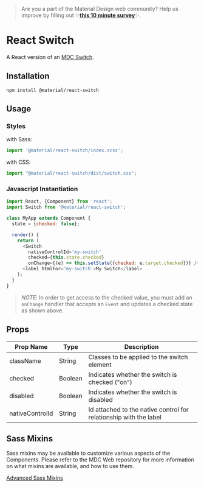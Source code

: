 >  Are you a part of the Material Design web community? Help us improve by filling out ✨**<a href='https://bit.ly/materialwebsurvey'>this 10 minute survey</a>**✨.

# React Switch

A React version of an [MDC Switch](https://github.com/material-components/material-components-web/tree/master/packages/mdc-switch).

## Installation

```
npm install @material/react-switch
```

## Usage

### Styles

with Sass:
```js
import '@material/react-switch/index.scss';
```

with CSS:
```js
import "@material/react-switch/dist/switch.css";
```

### Javascript Instantiation

```js
import React, {Component} from 'react';
import Switch from '@material/react-switch';

class MyApp extends Component {
  state = {checked: false};

  render() {
    return (
      <Switch
        nativeControlId='my-switch'
        checked={this.state.checked}
        onChange={(e) => this.setState({checked: e.target.checked})} />
      <label htmlFor='my-switch'>My Switch</label>
    );
  }
}
```

> _NOTE_: In order to get access to the checked value, you must add an `onChange` handler that accepts an `Event` and updates a checked state as shown above.

## Props

Prop Name | Type | Description
--- | --- | ---
className | String | Classes to be applied to the switch element
checked | Boolean | Indicates whether the switch is checked ("on")
disabled | Boolean | Indicates whether the switch is disabled
nativeControlId | String | Id attached to the native control for relationship with the label

## Sass Mixins

Sass mixins may be available to customize various aspects of the Components. Please refer to the
MDC Web repository for more information on what mixins are available, and how to use them.

[Advanced Sass Mixins](https://github.com/material-components/material-components-web/blob/master/packages/mdc-switch/README.md#sass-mixins)
